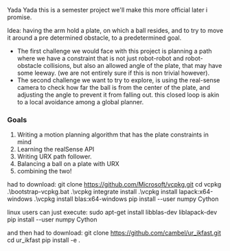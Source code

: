Yada Yada this is a semester project we'll make this more official later i promise.


Idea: having the arm hold a plate, on which a ball resides, and to try to move it around a pre determined obstacle, to a predetermined goal.

- The first challenge we would face with this project is planning a path where we have a constraint that is not just robot-robot and robot-obstacle collisions, but also an allowed angle of the plate, that may have some leeway. (we are not entirely sure if this is non trivial however).
- The second challenge we want to try to explore, is using the real-sense camera to check how far the ball is from the center of the plate, and adjusting the angle to prevent it from falling out. this closed loop is akin to a local avoidance among a global planner.

### Goals
1. Writing a motion planning algorithm that has the plate constraints in mind
2. Learning the realSense API
3. Writing URX path follower.
4. Balancing a ball on a plate with URX
5. combining the two!


had to download:
git clone https://github.com/Microsoft/vcpkg.git
cd vcpkg
.\bootstrap-vcpkg.bat
.\vcpkg integrate install
.\vcpkg install lapack:x64-windows
.\vcpkg install blas:x64-windows
pip install --user numpy Cython


linux users can just execute: 
sudo apt-get install libblas-dev liblapack-dev
pip install --user numpy Cython


and then had to download:
git clone https://github.com/cambel/ur_ikfast.git
cd ur_ikfast
pip install -e .
